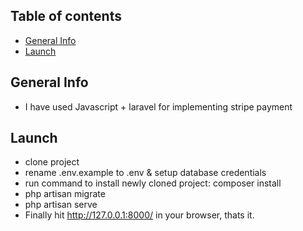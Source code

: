 ## Table of contents
* [General Info](#general-info)
* [Launch](#launch)

## General Info
* I have used Javascript + laravel for implementing stripe payment 

## Launch
* clone project
* rename .env.example to .env & setup database credentials
* run command to install newly cloned project: composer install
* php artisan migrate
* php artisan serve
* Finally hit http://127.0.0.1:8000/ in your browser, thats it.